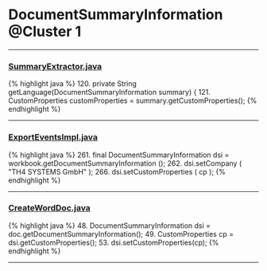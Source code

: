 # DocumentSummaryInformation @Cluster 1

***

### [SummaryExtractor.java](https://searchcode.com/codesearch/view/111785558/)
{% highlight java %}
120. private String getLanguage(DocumentSummaryInformation summary) {
121.     CustomProperties customProperties = summary.getCustomProperties();
{% endhighlight %}

***

### [ExportEventsImpl.java](https://searchcode.com/codesearch/view/122444114/)
{% highlight java %}
261. final DocumentSummaryInformation dsi = workbook.getDocumentSummaryInformation ();
262. dsi.setCompany ( "TH4 SYSTEMS GmbH" );
266. dsi.setCustomProperties ( cp );
{% endhighlight %}

***

### [CreateWordDoc.java](https://searchcode.com/codesearch/view/111543829/)
{% highlight java %}
48. DocumentSummaryInformation dsi = doc.getDocumentSummaryInformation();
49. CustomProperties cp = dsi.getCustomProperties();
53. dsi.setCustomProperties(cp);
{% endhighlight %}

***

